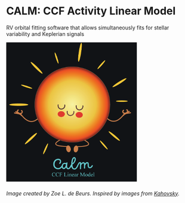 # CALM: CCF Activity Linear Model
 RV orbital fitting software that allows simultaneously fits for stellar variability and Keplerian signals

<img src="final_calm_lil_star_darken_that_limb_grey_background.png" alt="CALM_Logo" width="350"/>

###### Image created by Zoe L. de Beurs. Inspired by images from [Kahovsky](https://www.vectorstock.com/royalty-free-vectors/vectors-by_kahovsky).

